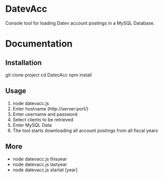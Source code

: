 # DatevAcc

Console tool for loading Datev account postings in a MySQL Database.

# Documentation

## Installation

git clone project
cd DatecAcc
npm install

## Usage

1. node datevacc.js
2. Enter hostname (http://server:port/)
3. Enter username and password
4. Select clients to be retrieved
5. Enter MySQL Data
6. The tool starts downloading all account postings from all fiscal years

## More

- node datevacc.js thisyear
- node datevacc.js lastyear
- node datevacc.js startat [year]
